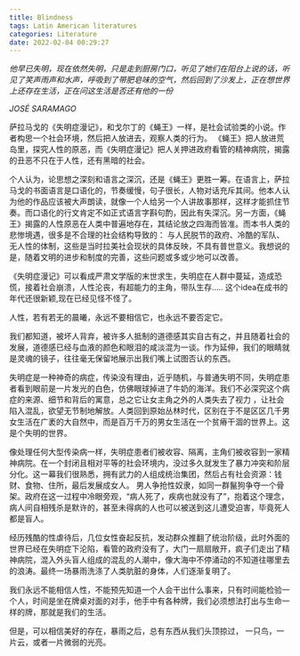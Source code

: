 ```yaml
---
title: Blindness
tags: Latin American literatures
categories: Literature
date: 2022-02-04 00:29:27
---
```



*他早已失明，现在依然失明，只是走到厨房门口，听见了她们在阳台上说的话，听见了笑声雨声和水声，呼吸到了带肥皂味的空气，然后回到了沙发上，正在想世界上还存在生活，正在问这生活是否还有他的一份*

*JOSÉ SARAMAGO*

<!--more-->



萨拉马戈的《失明症漫记》，和戈尔丁的《蝇王》一样，是社会试验类的小说。作者构思一个社会环境，然后把人放进去，观察人类的行为。 《蝇王》把人放进荒岛里，探究人性的原恶，而《失明症漫记》把人关押进政府看管的精神病院，揭露的丑恶不只在于人性，还有黑暗的社会。

个人认为，论思想之深刻和语言之深沉，还是《蝇王》更胜一筹。在语言上，萨拉马戈的书面语言是口语化的，节奏缓慢，句子很长，人物对话充斥其间。他本人认为他的作品应该被大声朗读，就像一个人给另一个人讲故事那样，这样才能抓住节奏。而口语化的行文肯定不如正式语言字斟句酌，因此有失深沉。另一方面，《蝇王》揭露的人性原恶在人类中普遍地存在，其结论放之四海而皆准。而本书人类的悲惨境遇，很多是不合理的社会结构导致的： 与人民脱节的政府、冷酷的军队、无人性的体制，这些是当时拉美社会现状的具体反映，不具有普世意义。我想说的是，随着文明的进步和制度的完善，这些问题或多或少地可以改善。

《失明症漫记》可以看成严肃文学版的末世求生，失明症在人群中蔓延，造成恐慌，接着社会崩溃，人性沦丧，有超能力的主角，带队生存.....	这个idea在成书的年代还很新颖,现在已经见怪不怪了。

人性，若有若无的晨曦，永远不要相信它，也永远不要否定它。

我们都知道，被坏人背弃，被许多人抵制的道德感其实自古有之，并且随着社会的发展，道德感已经与血液的颜色和眼泪的咸淡混为一谈。作为延伸，我们的眼睛就是灵魂的镜子，往往毫无保留地展示出我们嘴上试图否认的东西。

失明症是一种神奇的病症，传染没有理由，近乎随机，与普通失明不同，失明症患者看到眼前是一片发光的白色，仿佛眼球掉进了牛奶的海洋。我们不必深究这个病症的来源、细节和背后的寓意，总之它让女主角之外的人类失去了视力 ，让社会陷入混乱，欲望无节制地解放。人类回到原始丛林时代，区别在于不是区区几千男女生活在广袤的大自然中，而是百万千万的男女生活在一个贫瘠干涸的世界上。这是个失明的世界。

像处理任何大型传染病一样，失明症患者们被收容、隔离，主角们被收容到一家精神病院。在一个封闭且相对平等的社会环境内，没过多久就发生了暴力冲突和阶层分化。这一幕我们很熟悉，拥有武力的人组成统治集团，然后占有社会资源：钱财、食物、住所，最后发展成女人。 男人争抢性奴隶，如同一群鬣狗争夺一个骨架。政府在这一过程中冷眼旁观，“病人死了，疾病也就没有了”，抱着这个理念，病人间自相残杀是默许的，甚至未得病的人也可以被送到这儿遭受迫害，毕竟死人都是盲人。

经历残酷的性虐待后，几位女性奋起反抗，发动群众推翻了统治阶级，此时外面的世界已经在失明症下沦陷，看管的政府没有了，大门一扇扇敞开，疯子们走出了精神病院，混入外头盲人组成的混乱的人潮中，像大海中不停涌动的不知道往哪里去的浪涛。最终一场暴雨洗涤了人类肮脏的身体，人们逐渐复明了。

我们永远不能相信人性，不能预先知道一个人会干出什么事来，只有时间能检验一个人，时间是坐在牌桌对面的对手，他手中有各种牌，我们必须想法打出与生命一样的牌，那就是我们的生活。

但是，可以相信美好的存在，暴雨之后，总有东西从我们头顶掠过， 一只鸟，一片云，或者一片微弱的光亮。





